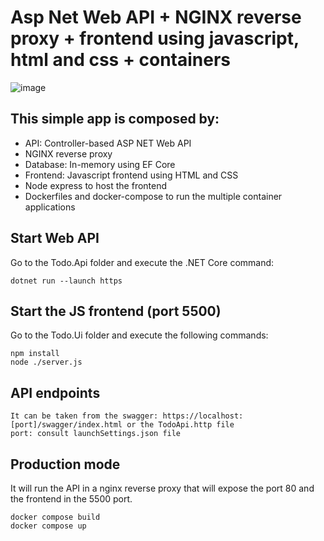 # Asp Net Web API + NGINX reverse proxy + frontend using javascript, html and css + containers

![image](https://github.com/rafaspimenta/TodoApp/assets/19673696/83464735-5ffc-40ca-8c9f-023d5c5d4379)


## This simple app is composed by:
- API: Controller-based ASP NET Web API
- NGINX reverse proxy
- Database: In-memory using EF Core
- Frontend: Javascript frontend using HTML and CSS
- Node express to host the frontend
- Dockerfiles and docker-compose to run the multiple container applications

## Start Web API
Go to the Todo.Api folder and execute the .NET Core command:
	
	dotnet run --launch https

## Start the JS frontend (port 5500)
Go to the Todo.Ui folder and execute the following commands:

	npm install
	node ./server.js

## API endpoints
	It can be taken from the swagger: https://localhost:[port]/swagger/index.html or the TodoApi.http file
 	port: consult launchSettings.json file


## Production mode
It will run the API in a nginx reverse proxy that will expose the port 80 and the frontend in the 5500 port.

	docker compose build
	docker compose up
